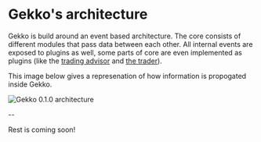 # Gekko's architecture

Gekko is build around an event based architecture. The core consists of different modules that pass data between each other. All internal events are exposed to plugins as well, some parts of core are even implemented as plugins (like the [trading advisor](https://github.com/askmike/gekko/blob/stable/plugins/tradingAdvisor.js) and [the trader](https://github.com/askmike/gekko/blob/stable/plugins/trader.js)).

This image below gives a represenation of how information is propogated inside Gekko.

![Gekko 0.1.0 architecture](http://data.wizb.it/misc/gekko-0.1.0-architecture.jpg)

--

Rest is coming soon!